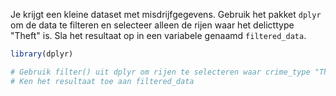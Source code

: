 Je krijgt een kleine dataset met misdrijfgegevens. Gebruik het pakket `dplyr` om de data te filteren en selecteer alleen de rijen waar het delicttype "Theft" is. Sla het resultaat op in een variabele genaamd `filtered_data`.

```R
library(dplyr)

# Gebruik filter() uit dplyr om rijen te selecteren waar crime_type "Theft" is
# Ken het resultaat toe aan filtered_data
```
